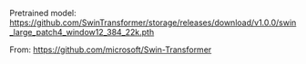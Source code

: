 Pretrained model: https://github.com/SwinTransformer/storage/releases/download/v1.0.0/swin_large_patch4_window12_384_22k.pth

From: https://github.com/microsoft/Swin-Transformer
